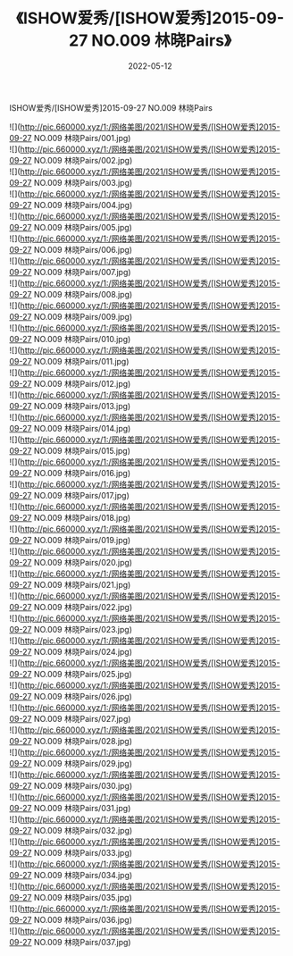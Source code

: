 ﻿---
layout: post
title:  《ISHOW爱秀/[ISHOW爱秀]2015-09-27 NO.009 林晓Pairs》
date:   2022-05-12
img: http://pic.660000.xyz/1:/网络美图/2021/ISHOW爱秀/[ISHOW爱秀]2015-09-27 NO.009 林晓Pairs/000.jpg
categories: [美女, 清纯, 唯美]
---

ISHOW爱秀/[ISHOW爱秀]2015-09-27 NO.009 林晓Pairs

 ![](http://pic.660000.xyz/1:/网络美图/2021/ISHOW爱秀/[ISHOW爱秀]2015-09-27 NO.009 林晓Pairs/001.jpg) <br>![](http://pic.660000.xyz/1:/网络美图/2021/ISHOW爱秀/[ISHOW爱秀]2015-09-27 NO.009 林晓Pairs/002.jpg) <br>![](http://pic.660000.xyz/1:/网络美图/2021/ISHOW爱秀/[ISHOW爱秀]2015-09-27 NO.009 林晓Pairs/003.jpg) <br>![](http://pic.660000.xyz/1:/网络美图/2021/ISHOW爱秀/[ISHOW爱秀]2015-09-27 NO.009 林晓Pairs/004.jpg) <br>![](http://pic.660000.xyz/1:/网络美图/2021/ISHOW爱秀/[ISHOW爱秀]2015-09-27 NO.009 林晓Pairs/005.jpg) <br>![](http://pic.660000.xyz/1:/网络美图/2021/ISHOW爱秀/[ISHOW爱秀]2015-09-27 NO.009 林晓Pairs/006.jpg) <br>![](http://pic.660000.xyz/1:/网络美图/2021/ISHOW爱秀/[ISHOW爱秀]2015-09-27 NO.009 林晓Pairs/007.jpg) <br>![](http://pic.660000.xyz/1:/网络美图/2021/ISHOW爱秀/[ISHOW爱秀]2015-09-27 NO.009 林晓Pairs/008.jpg) <br>![](http://pic.660000.xyz/1:/网络美图/2021/ISHOW爱秀/[ISHOW爱秀]2015-09-27 NO.009 林晓Pairs/009.jpg) <br>![](http://pic.660000.xyz/1:/网络美图/2021/ISHOW爱秀/[ISHOW爱秀]2015-09-27 NO.009 林晓Pairs/010.jpg) <br>![](http://pic.660000.xyz/1:/网络美图/2021/ISHOW爱秀/[ISHOW爱秀]2015-09-27 NO.009 林晓Pairs/011.jpg) <br>![](http://pic.660000.xyz/1:/网络美图/2021/ISHOW爱秀/[ISHOW爱秀]2015-09-27 NO.009 林晓Pairs/012.jpg) <br>![](http://pic.660000.xyz/1:/网络美图/2021/ISHOW爱秀/[ISHOW爱秀]2015-09-27 NO.009 林晓Pairs/013.jpg) <br>![](http://pic.660000.xyz/1:/网络美图/2021/ISHOW爱秀/[ISHOW爱秀]2015-09-27 NO.009 林晓Pairs/014.jpg) <br>![](http://pic.660000.xyz/1:/网络美图/2021/ISHOW爱秀/[ISHOW爱秀]2015-09-27 NO.009 林晓Pairs/015.jpg) <br>![](http://pic.660000.xyz/1:/网络美图/2021/ISHOW爱秀/[ISHOW爱秀]2015-09-27 NO.009 林晓Pairs/016.jpg) <br>![](http://pic.660000.xyz/1:/网络美图/2021/ISHOW爱秀/[ISHOW爱秀]2015-09-27 NO.009 林晓Pairs/017.jpg) <br>![](http://pic.660000.xyz/1:/网络美图/2021/ISHOW爱秀/[ISHOW爱秀]2015-09-27 NO.009 林晓Pairs/018.jpg) <br>![](http://pic.660000.xyz/1:/网络美图/2021/ISHOW爱秀/[ISHOW爱秀]2015-09-27 NO.009 林晓Pairs/019.jpg) <br>![](http://pic.660000.xyz/1:/网络美图/2021/ISHOW爱秀/[ISHOW爱秀]2015-09-27 NO.009 林晓Pairs/020.jpg) <br>![](http://pic.660000.xyz/1:/网络美图/2021/ISHOW爱秀/[ISHOW爱秀]2015-09-27 NO.009 林晓Pairs/021.jpg) <br>![](http://pic.660000.xyz/1:/网络美图/2021/ISHOW爱秀/[ISHOW爱秀]2015-09-27 NO.009 林晓Pairs/022.jpg) <br>![](http://pic.660000.xyz/1:/网络美图/2021/ISHOW爱秀/[ISHOW爱秀]2015-09-27 NO.009 林晓Pairs/023.jpg) <br>![](http://pic.660000.xyz/1:/网络美图/2021/ISHOW爱秀/[ISHOW爱秀]2015-09-27 NO.009 林晓Pairs/024.jpg) <br>![](http://pic.660000.xyz/1:/网络美图/2021/ISHOW爱秀/[ISHOW爱秀]2015-09-27 NO.009 林晓Pairs/025.jpg) <br>![](http://pic.660000.xyz/1:/网络美图/2021/ISHOW爱秀/[ISHOW爱秀]2015-09-27 NO.009 林晓Pairs/026.jpg) <br>![](http://pic.660000.xyz/1:/网络美图/2021/ISHOW爱秀/[ISHOW爱秀]2015-09-27 NO.009 林晓Pairs/027.jpg) <br>![](http://pic.660000.xyz/1:/网络美图/2021/ISHOW爱秀/[ISHOW爱秀]2015-09-27 NO.009 林晓Pairs/028.jpg) <br>![](http://pic.660000.xyz/1:/网络美图/2021/ISHOW爱秀/[ISHOW爱秀]2015-09-27 NO.009 林晓Pairs/029.jpg) <br>![](http://pic.660000.xyz/1:/网络美图/2021/ISHOW爱秀/[ISHOW爱秀]2015-09-27 NO.009 林晓Pairs/030.jpg) <br>![](http://pic.660000.xyz/1:/网络美图/2021/ISHOW爱秀/[ISHOW爱秀]2015-09-27 NO.009 林晓Pairs/031.jpg) <br>![](http://pic.660000.xyz/1:/网络美图/2021/ISHOW爱秀/[ISHOW爱秀]2015-09-27 NO.009 林晓Pairs/032.jpg) <br>![](http://pic.660000.xyz/1:/网络美图/2021/ISHOW爱秀/[ISHOW爱秀]2015-09-27 NO.009 林晓Pairs/033.jpg) <br>![](http://pic.660000.xyz/1:/网络美图/2021/ISHOW爱秀/[ISHOW爱秀]2015-09-27 NO.009 林晓Pairs/034.jpg) <br>![](http://pic.660000.xyz/1:/网络美图/2021/ISHOW爱秀/[ISHOW爱秀]2015-09-27 NO.009 林晓Pairs/035.jpg) <br>![](http://pic.660000.xyz/1:/网络美图/2021/ISHOW爱秀/[ISHOW爱秀]2015-09-27 NO.009 林晓Pairs/036.jpg) <br>![](http://pic.660000.xyz/1:/网络美图/2021/ISHOW爱秀/[ISHOW爱秀]2015-09-27 NO.009 林晓Pairs/037.jpg) <br>